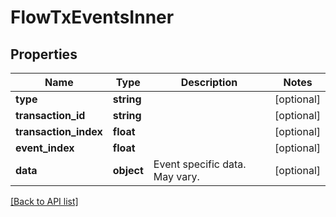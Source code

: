 # FlowTxEventsInner

## Properties

Name | Type | Description | Notes
------------ | ------------- | ------------- | -------------
**type** | **string** |  | [optional]
**transaction_id** | **string** |  | [optional]
**transaction_index** | **float** |  | [optional]
**event_index** | **float** |  | [optional]
**data** | **object** | Event specific data. May vary. | [optional]

[[Back to API list]](../../README.md#api-endpoints)
